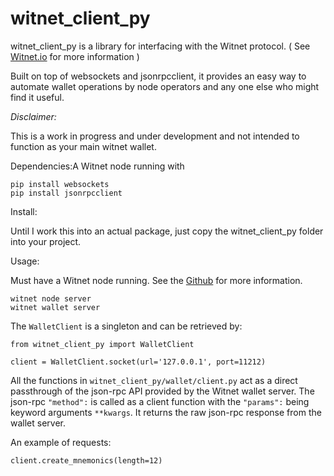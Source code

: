 # witnet_client_py



witnet_client_py is a library for interfacing with the Witnet protocol. ( See [Witnet.io](https://witnet.io/) for more information )

Built on top of websockets and jsonrpcclient, it provides an easy way to automate wallet operations by node operators and any one else who might find it useful.



*Disclaimer:*

This is a work in progress and under development and not intended to function as your main witnet wallet.





Dependencies:A Witnet node running with  

```
pip install websockets
pip install jsonrpcclient
```



Install:

Until I work this into an actual package, just copy the witnet_client_py folder into your project.



Usage:

Must have a Witnet node running. See the [Github](https://github.com/witnet) for more information. 

```
witnet node server
witnet wallet server 
```

The `WalletClient` is a singleton and can be retrieved by:

```
from witnet_client_py import WalletClient

client = WalletClient.socket(url='127.0.0.1', port=11212)

```

 

All the functions in `witnet_client_py/wallet/client.py` act as a direct passthrough of the json-rpc API provided by the Witnet wallet server. The json-rpc `"method":` is called as a client function with the `"params":` being keyword arguments `**kwargs`. It returns the raw json-rpc response from the wallet server.

An example of requests:

```
client.create_mnemonics(length=12)

```





